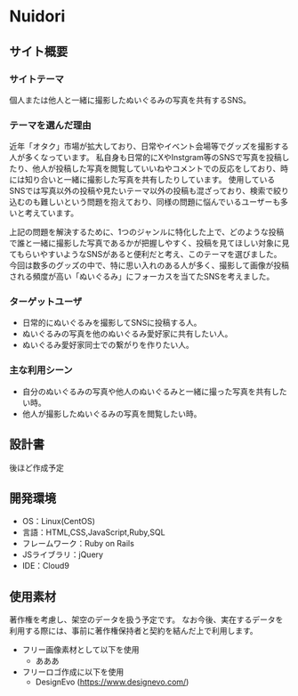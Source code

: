 # Nuidori

## サイト概要
### サイトテーマ
個人または他人と一緒に撮影したぬいぐるみの写真を共有するSNS。
​
### テーマを選んだ理由
近年「オタク」市場が拡大しており、日常やイベント会場等でグッズを撮影する人が多くなっています。
私自身も日常的にXやInstgram等のSNSで写真を投稿したり、他人が投稿した写真を閲覧していいねやコメントでの反応をしており、時には知り合いと一緒に撮影した写真を共有したりしています。
使用しているSNSでは写真以外の投稿や見たいテーマ以外の投稿も混ざっており、検索で絞り込むのも難しいという問題を抱えており、同様の問題に悩んでいるユーザーも多いと考えています。

上記の問題を解決するために、1つのジャンルに特化した上で、どのような投稿で誰と一緒に撮影した写真であるかが把握しやすく、投稿を見てほしい対象に見てもらいやすいようなSNSがあると便利だと考え、このテーマを選びました。
今回は数多のグッズの中で、特に思い入れのある人が多く、撮影して画像が投稿される頻度が高い「ぬいぐるみ」にフォーカスを当てたSNSを考えました。

### ターゲットユーザ
- 日常的にぬいぐるみを撮影してSNSに投稿する人。
- ぬいぐるみの写真を他のぬいぐるみ愛好家に共有したい人。
- ぬいぐるみ愛好家同士での繋がりを作りたい人。

### 主な利用シーン
- 自分のぬいぐるみの写真や他人のぬいぐるみと一緒に撮った写真を共有したい時。
- 他人が撮影したぬいぐるみの写真を閲覧したい時。
​
## 設計書
後ほど作成予定
​
## 開発環境
- OS：Linux(CentOS)
- 言語：HTML,CSS,JavaScript,Ruby,SQL
- フレームワーク：Ruby on Rails
- JSライブラリ：jQuery
- IDE：Cloud9
​
## 使用素材
著作権を考慮し、架空のデータを扱う予定です。
なお今後、実在するデータを利用する際には、事前に著作権保持者と契約を結んだ上で利用します。

- フリー画像素材として以下を使用
  - あああ
- フリーロゴ作成に以下を使用
  - DesignEvo (https://www.designevo.com/)
